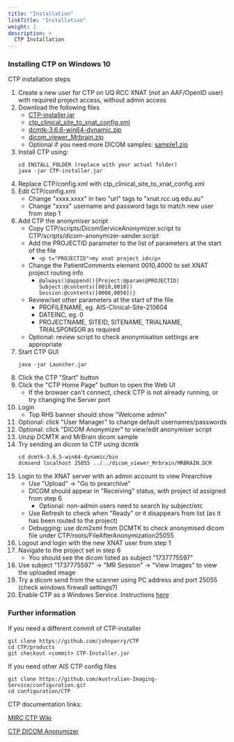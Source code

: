 ```yaml
---
title: "Installation"
linkTitle: "Installation"
weight: 1
description: >
  CTP Installation 
---
```


### Installing CTP on Windows 10
CTP installation steps

1. Create a new user for CTP on UQ RCC XNAT (not an AAF/OpenID user) with required project access, without admin access
2. Download the following files
    * [CTP-installer.jar](https://github.com/UQ-RCC/CTP/raw/4e617b1d1c4437a7c5631adc6bd6ae7204c7a0bb/products/CTP-installer.jar)
    * [ctp_clinical_site_to_xnat_config.xml](https://github.com/Australian-Imaging-Service/configuration/raw/0c784a9bdd817ee5e0534034a5a108b4a1c6f4aa/CTP/ctp_clinical_site_to_xnat_config.xml)
    * [dcmtk-3.6.6-win64-dynamic.zip](https://dicom.offis.de/download/dcmtk/dcmtk366/bin/dcmtk-3.6.6-win64-dynamic.zip)
    * [dicom_viewer_Mrbrain.zip](http://www.rubomedical.com/dicom_files/dicom_viewer_Mrbrain.zip)
    * Optional if you need more DICOM samples: [sample1.zip](https://download.nrg.wustl.edu/pub/data/sample1.zip)
3. Install CTP using:
    ```
    cd INSTALL_FOLDER (replace with your actual folder)
    java -jar CTP-installer.jar
    ```
4. Replace CTP/config.xml with ctp_clinical_site_to_xnat_config.xml
5. Edit CTP/config.xml
    * Change "xxxx.xxxx" in two "url" tags to "xnat.rcc.uq.edu.au"
    * Change "xxxx" username and password tags to match new user from step 1
6. Add CTP the anonymiser script
    * Copy CTP/scripts/DicomServiceAnonymizer.script to CTP/scripts/dicom-anonymizer-sender.script
    * Add the PROJECTID parameter to the list of parameters at the start of the file
        * `<p t="PROJECTID">my xnat project id</p>`
    * Change the PatientComments element 0010,4000 to set XNAT project routing info
        * `@always()@append(){Project:@param(@PROJECTID) Subject:@contents([0010,0010]) Session:@contents([0008,0050])}`
    * Review/set other parameters at the start of the file
        * PROFILENAME, eg. AIS-Clinical-Site-210604
        * DATEINC, eg. 0
        * PROJECTNAME, SITEID, SITENAME, TRIALNAME, TRIALSPONSOR as required
    * Optional: review script to check anonymisation settings are appropriate
7. Start CTP GUI
    ```
    java -jar Launcher.jar
    ```
8. Click the CTP "Start" button
9. Click the "CTP Home Page" button to open the Web UI
    * If the browser can't connect, check CTP is not already running, or try changing the Server port
10. Login 
    * Top RHS banner should show "Welcome admin"
11. Optional: click "User Manager" to change default usernames/passwords
12. Optional: click "DICOM Anonymizer" to view/edit anonymiser script
13. Unzip DCMTK and MrBrain dicom sample
14. Try sending an dicom to CTP using dcmtk
    ```
    cd dcmtk-3.6.5-win64-dynamic/bin
    dcmsend localhost 25055 ../../dicom_viewer_Mrbrain/MRBRAIN.DCM
    ```
15. Login to the XNAT server with an admin account to view Prearchive
    * Use "Upload" → "Go to prearchive"
    * DICOM should appear in "Receiving" status, with project id assigned from step 6
        * Optional: non-admin users need to search by subject/etc
    * Use Refresh to check when "Ready" or it disappears from list (as it has been routed to the project)
    * Debugging: use dcm2xml from DCMTK to check anonymised dicom file under CTP/roots/FileAfterAnonymization25055
16. Logout and login with the new XNAT user from step 1
17. Navigate to the project set in step 6
    * You should see the dicom listed as subject "1737775597"
18. Use subject "1737775597" → "MR Session" → "View Images" to view the uploaded image
19. Try a dicom send from the scanner using PC address and port 25055 (check windows firewall settings?)
20. Enable CTP as a Windows Service. Instructions [here](/docs/facility-guides/ctp/windows-service)

### Further information
If you need a different commit of CTP-installer
```
git clone https://github.com/johnperry/CTP
cd CTP/products
git checkout <commit> CTP-Installer.jar
```
If you need other AIS CTP config files
```
git clone https://github.com/Australian-Imaging-Service/configuration.git
cd configuration/CTP
```
CTP documentation links:

[MIRC CTP Wiki](http://mircwiki.rsna.org/index.php?title=MIRC_CTP)

[CTP DICOM Anonymizer](http://mircwiki.rsna.org/index.php?title=The_CTP_DICOM_Anonymizer)
